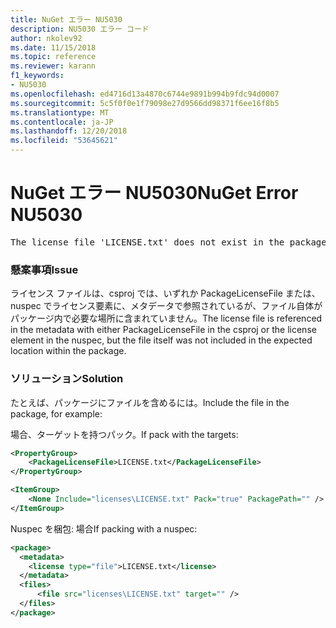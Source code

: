 ```yaml
---
title: NuGet エラー NU5030
description: NU5030 エラー コード
author: nkolev92
ms.date: 11/15/2018
ms.topic: reference
ms.reviewer: karann
f1_keywords:
- NU5030
ms.openlocfilehash: ed4716d13a4870c6744e9891b994b9fdc94d0007
ms.sourcegitcommit: 5c5f0f0e1f79098e27d9566dd98371f6ee16f8b5
ms.translationtype: MT
ms.contentlocale: ja-JP
ms.lasthandoff: 12/20/2018
ms.locfileid: "53645621"
---
```

# <a name="nuget-error-nu5030"></a><span data-ttu-id="67e7c-103">NuGet エラー NU5030</span><span class="sxs-lookup"><span data-stu-id="67e7c-103">NuGet Error NU5030</span></span>
<pre>The license file 'LICENSE.txt' does not exist in the package.</pre>

### <a name="issue"></a><span data-ttu-id="67e7c-104">懸案事項</span><span class="sxs-lookup"><span data-stu-id="67e7c-104">Issue</span></span>

<span data-ttu-id="67e7c-105">ライセンス ファイルは、csproj では、いずれか PackageLicenseFile または、nuspec でライセンス要素に、メタデータで参照されているが、ファイル自体がパッケージ内で必要な場所に含まれていません。</span><span class="sxs-lookup"><span data-stu-id="67e7c-105">The license file is referenced in the metadata with either PackageLicenseFile in the csproj or the license element in the nuspec, but the file itself was not included in the expected location within the package.</span></span>


### <a name="solution"></a><span data-ttu-id="67e7c-106">ソリューション</span><span class="sxs-lookup"><span data-stu-id="67e7c-106">Solution</span></span>

<span data-ttu-id="67e7c-107">たとえば、パッケージにファイルを含めるには。</span><span class="sxs-lookup"><span data-stu-id="67e7c-107">Include the file in the package, for example:</span></span>

<span data-ttu-id="67e7c-108">場合、ターゲットを持つパック。</span><span class="sxs-lookup"><span data-stu-id="67e7c-108">If pack with the targets:</span></span>
```xml
<PropertyGroup>
    <PackageLicenseFile>LICENSE.txt</PackageLicenseFile>
</PropertyGroup>

<ItemGroup>
    <None Include="licenses\LICENSE.txt" Pack="true" PackagePath="" />
</ItemGroup>
```

<span data-ttu-id="67e7c-109">Nuspec を梱包: 場合</span><span class="sxs-lookup"><span data-stu-id="67e7c-109">If packing with a nuspec:</span></span>
```xml
<package>
  <metadata>
    <license type="file">LICENSE.txt</license>
  </metadata>
  <files>
      <file src="licenses\LICENSE.txt" target="" />
  </files>
</package>
```
